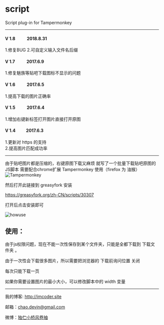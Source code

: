 # script
Script plug-in for Tampermonkey

----
#### V 1.8  &emsp;&emsp;  2018.8.31

 1.修复BUG
 2.可自定义输入文件名后缀
 
#### V 1.7  &emsp;&emsp;  2017.6.9

 1.修复魅族等贴吧下载图标不显示的问题

#### V 1.6  &emsp;&emsp;  2017.6.5

 1.提高下载的图片正确率

#### V 1.5  &emsp;&emsp;  2017.6.4 

 1.增加右键新标签打开图片直接打开原图  

#### V 1.4  &emsp;&emsp; 2017.6.3 

 1.更新对 https 的支持  
 2.提高图片匹配成功率  
 
----

由于贴吧图片都是压缩的，右键原图下载又麻烦
就写了一个批量下载贴吧原图的JS脚本
需要配合chrome扩展 Tampermonkey 使用（firefox 为 油猴）
![Tampermonkey](https://github.com/Jeffrey-deng/script/blob/master/screenshots/Tampermonkey.png)

然后打开此链接到 greasyfork 安装

https://greasyfork.org/zh-CN/scripts/30307

打开后点击安装即可

![howuse](https://github.com/Jeffrey-deng/script/blob/master/screenshots/howuse.png)

## 使用：

由于js权限问题，现在不能一次性保存到某个文件夹，只能是全都下载到 下载文件夹 。

由于一次性会下载很多图片，所以需要把浏览器的 下载前询问位置 关闭

每次只能下载一页

如果你需要设置图片的最小大小，可以修改脚本中的 width 变量

----

我的博客: http://imcoder.site

邮箱：chao.devin@gmail.com

微博：[独伫小桥风卷袖](http://weibo.com/u/3983281402 "独伫小桥风卷袖")
